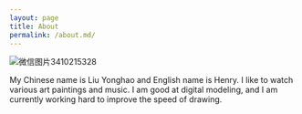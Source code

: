 ```yaml
---
layout: page
title: About
permalink: /about.md/
---
```



![微信图片3410215328](https://user-images.githubusercontent.com/90523160/146472730-1d633297-1e57-48e8-8dc6-501b1a44c79b.jpg)

My Chinese name is Liu Yonghao and English name is Henry. I like to watch various art paintings and music. I am good at digital modeling, and I am currently working hard to improve the speed of drawing.
